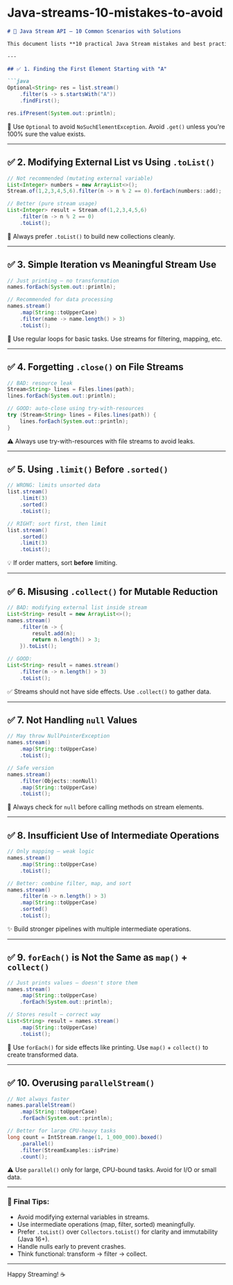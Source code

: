# Java-streams-10-mistakes-to-avoid

````markdown
# 🚀 Java Stream API – 10 Common Scenarios with Solutions

This document lists **10 practical Java Stream mistakes and best practices**. Use this as a quick reference to avoid common pitfalls and write cleaner, safer stream code.

---

## ✅ 1. Finding the First Element Starting with "A"

```java
Optional<String> res = list.stream()
    .filter(s -> s.startsWith("A"))
    .findFirst();

res.ifPresent(System.out::println);
````

🧠 Use `Optional` to avoid `NoSuchElementException`.
Avoid `.get()` unless you're 100% sure the value exists.

---

## ✅ 2. Modifying External List vs Using `.toList()`

```java
// Not recommended (mutating external variable)
List<Integer> numbers = new ArrayList<>();
Stream.of(1,2,3,4,5,6).filter(n -> n % 2 == 0).forEach(numbers::add);

// Better (pure stream usage)
List<Integer> result = Stream.of(1,2,3,4,5,6)
    .filter(n -> n % 2 == 0)
    .toList();
```

🎯 Always prefer `.toList()` to build new collections cleanly.

---

## ✅ 3. Simple Iteration vs Meaningful Stream Use

```java
// Just printing — no transformation
names.forEach(System.out::println);

// Recommended for data processing
names.stream()
    .map(String::toUpperCase)
    .filter(name -> name.length() > 3)
    .toList();
```

📌 Use regular loops for basic tasks. Use streams for filtering, mapping, etc.

---

## ✅ 4. Forgetting `.close()` on File Streams

```java
// BAD: resource leak
Stream<String> lines = Files.lines(path);
lines.forEach(System.out::println);

// GOOD: auto-close using try-with-resources
try (Stream<String> lines = Files.lines(path)) {
    lines.forEach(System.out::println);
}
```

⚠️ Always use try-with-resources with file streams to avoid leaks.

---

## ✅ 5. Using `.limit()` Before `.sorted()`

```java
// WRONG: limits unsorted data
list.stream()
    .limit(3)
    .sorted()
    .toList();

// RIGHT: sort first, then limit
list.stream()
    .sorted()
    .limit(3)
    .toList();
```

💡 If order matters, sort **before** limiting.

---

## ✅ 6. Misusing `.collect()` for Mutable Reduction

```java
// BAD: modifying external list inside stream
List<String> result = new ArrayList<>();
names.stream()
    .filter(n -> {
        result.add(n);
        return n.length() > 3;
    }).toList();

// GOOD:
List<String> result = names.stream()
    .filter(n -> n.length() > 3)
    .toList();
```

✅ Streams should not have side effects. Use `.collect()` to gather data.

---

## ✅ 7. Not Handling `null` Values

```java
// May throw NullPointerException
names.stream()
    .map(String::toUpperCase)
    .toList();

// Safe version
names.stream()
    .filter(Objects::nonNull)
    .map(String::toUpperCase)
    .toList();
```

🔐 Always check for `null` before calling methods on stream elements.

---

## ✅ 8. Insufficient Use of Intermediate Operations

```java
// Only mapping — weak logic
names.stream()
    .map(String::toUpperCase)
    .toList();

// Better: combine filter, map, and sort
names.stream()
    .filter(n -> n.length() > 3)
    .map(String::toUpperCase)
    .sorted()
    .toList();
```

✨ Build stronger pipelines with multiple intermediate operations.

---

## ✅ 9. `forEach()` is Not the Same as `map()` + `collect()`

```java
// Just prints values — doesn't store them
names.stream()
    .map(String::toUpperCase)
    .forEach(System.out::println);

// Stores result — correct way
List<String> result = names.stream()
    .map(String::toUpperCase)
    .toList();
```

🧠 Use `forEach()` for side effects like printing.
Use `map()` + `collect()` to create transformed data.

---

## ✅ 10. Overusing `parallelStream()`

```java
// Not always faster
names.parallelStream()
    .map(String::toUpperCase)
    .forEach(System.out::println);

// Better for large CPU-heavy tasks
long count = IntStream.range(1, 1_000_000).boxed()
    .parallel()
    .filter(StreamExamples::isPrime)
    .count();
```

⚠️ Use `parallel()` only for large, CPU-bound tasks. Avoid for I/O or small data.

---

### 📘 Final Tips:

* Avoid modifying external variables in streams.
* Use intermediate operations (map, filter, sorted) meaningfully.
* Prefer `.toList()` over `Collectors.toList()` for clarity and immutability (Java 16+).
* Handle nulls early to prevent crashes.
* Think functional: transform → filter → collect.

---

Happy Streaming! ☕

```


